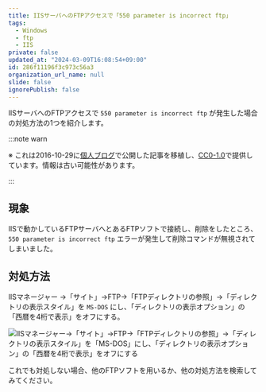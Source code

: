 ```yaml
---
title: IISサーバへのFTPアクセスで「550 parameter is incorrect ftp」
tags:
  - Windows
  - ftp
  - IIS
private: false
updated_at: "2024-03-09T16:08:54+09:00"
id: 286f11196f3c973c56a3
organization_url_name: null
slide: false
ignorePublish: false
---
```


IISサーバへのFTPアクセスで `550 parameter is incorrect ftp` が発生した場合の対処方法の1つを紹介します。

:::note warn

※ これは2016-10-29に[個人ブログ](https://bicstone.me)で公開した記事を移植し、[CC0-1.0](https://creativecommons.org/publicdomain/zero/1.0/deed.ja)で提供しています。情報は古い可能性があります。

:::

## 現象

IISで動かしているFTPサーバへとあるFTPソフトで接続し、削除をしたところ、 `550 parameter is incorrect ftp` エラーが発生して削除コマンドが無視されてしまいました。

## 対処方法

IISマネージャー →「サイト」→FTP→「FTPディレクトリの参照」→「ディレクトリの表示スタイル」を `MS-DOS` にし、「ディレクトリの表示オプション」の「西暦を4桁で表示」をオフにする。

![IISマネージャー→「サイト」→FTP→「FTPディレクトリの参照」→「ディレクトリの表示スタイル」を「MS-DOS」にし、「ディレクトリの表示オプション」の「西暦を4桁で表示」をオフにする](https://qiita-image-store.s3.ap-northeast-1.amazonaws.com/0/684999/c3a89d18-87e7-dfc0-c5ef-1f1bd6ddb278.png)

これでも対処しない場合、他のFTPソフトを用いるか、他の対処方法を検索してみてください。
